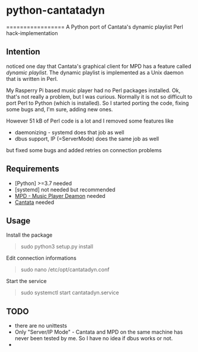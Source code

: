 # python-cantatadyn
=================
A Python port of Cantata's dynamic playlist Perl hack-implementation


## Intention
 noticed one day that Cantata's graphical client for MPD has a feature
 called *dynamic playlist*. The dynamic playlist is implemented as a
Unix daemon that is written in Perl.

My Rasperry Pi based music player had no Perl packages installed.
Ok, that's not really a problem, but I was curious. Normally it is
not so difficult to port Perl to Python (which is installed).
So I started porting the code, fixing some bugs and, I'm sure,
adding new ones.

However 51 kB of Perl code is a lot and I removed some features like
- daemonizing - systemd does that job as well
- dbus support, IP (=ServerMode) does the same job as well

but fixed some bugs and added retries on connection problems


## Requirements
- [Python] >=3.7 needed
- [systemd] not needed but recommended
- [MPD - Music Player Deamon](https://github.com/MusicPlayerDaemon/MPD) needed
- [Cantata](https://raw.githubu.com/CDrummond/cantata) needed


## Usage
Install the package
 >sudo python3 setup.py install

 Edit connection informations
 >sudo nano /etc/opt/cantatadyn.conf

 Start the service
 >sudo systemctl start cantatadyn.service


## TODO
- there are no unittests
- Only "Server/IP Mode" - Cantata and MPD on the same machine has never been
  tested by me. So I have no idea if dbus works or not.
-
